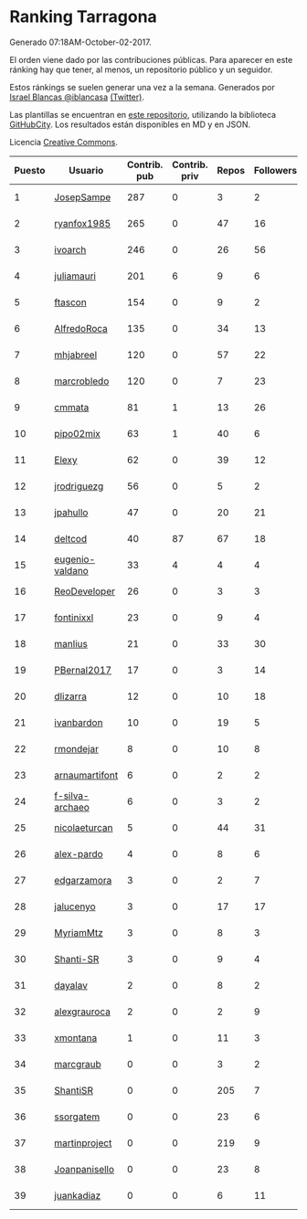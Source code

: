 # Ranking Tarragona

Generado 07:18AM-October-02-2017.

El orden viene dado por las contribuciones públicas. Para aparecer en este ránking hay que tener, al menos, un repositorio público y un seguidor.

Estos ránkings se suelen generar una vez a la semana. Generados por [Israel Blancas @iblancasa](https://github.com/iblancasa/) [(Twitter)](https://twitter.com/iblancasa).

Las plantillas se encuentran en [este repositorio](https://github.com/iblancasa/GH-Spanish-Ranking), utilizando la biblioteca [GitHubCity](https://github.com/iblancasa/GitHubCity). Los resultados están disponibles en MD y en JSON.

Licencia [Creative Commons](https://creativecommons.org/licenses/by/4.0/).

| Puesto   |  Usuario  | Contrib. pub | Contrib. priv |Repos| Followers | Desde |  Avatar  |
|----------|-----------|--------------|---------------|-----|-----------|-------|----------|
|1|[JosepSampe](https://github.com/JosepSampe)|287|0|3|2|2015-01-08|![JosepSampe](https://avatars3.githubusercontent.com/u/10448186)|
|2|[ryanfox1985](https://github.com/ryanfox1985)|265|0|47|16|2011-10-26|![ryanfox1985](https://avatars1.githubusercontent.com/u/1152728)|
|3|[ivoarch](https://github.com/ivoarch)|246|0|26|56|2011-03-18|![ivoarch](https://avatars0.githubusercontent.com/u/677124)|
|4|[juliamauri](https://github.com/juliamauri)|201|6|9|6|2013-11-28|![juliamauri](https://avatars3.githubusercontent.com/u/6062402)|
|5|[ftascon](https://github.com/ftascon)|154|0|9|2|2012-11-24|![ftascon](https://avatars1.githubusercontent.com/u/2879103)|
|6|[AlfredoRoca](https://github.com/AlfredoRoca)|135|0|34|13|2014-08-15|![AlfredoRoca](https://avatars1.githubusercontent.com/u/8455554)|
|7|[mhjabreel](https://github.com/mhjabreel)|120|0|57|22|2014-10-08|![mhjabreel](https://avatars2.githubusercontent.com/u/9088025)|
|8|[marcrobledo](https://github.com/marcrobledo)|120|0|7|23|2015-09-19|![marcrobledo](https://avatars3.githubusercontent.com/u/14358263)|
|9|[cmmata](https://github.com/cmmata)|81|1|13|26|2013-04-22|![cmmata](https://avatars2.githubusercontent.com/u/4223148)|
|10|[pipo02mix](https://github.com/pipo02mix)|63|1|40|6|2011-07-03|![pipo02mix](https://avatars1.githubusercontent.com/u/892157)|
|11|[Elexy](https://github.com/Elexy)|62|0|39|12|2010-10-14|![Elexy](https://avatars1.githubusercontent.com/u/439063)|
|12|[jrodriguezg](https://github.com/jrodriguezg)|56|0|5|2|2013-02-05|![jrodriguezg](https://avatars2.githubusercontent.com/u/3486118)|
|13|[jpahullo](https://github.com/jpahullo)|47|0|20|21|2012-07-26|![jpahullo](https://avatars0.githubusercontent.com/u/2048296)|
|14|[deltcod](https://github.com/deltcod)|40|87|67|18|2015-09-22|![deltcod](https://avatars2.githubusercontent.com/u/14791993)|
|15|[eugenio-valdano](https://github.com/eugenio-valdano)|33|4|4|4|2014-03-12|![eugenio-valdano](https://avatars1.githubusercontent.com/u/6929185)|
|16|[ReoDeveloper](https://github.com/ReoDeveloper)|26|0|3|3|2013-01-20|![ReoDeveloper](https://avatars1.githubusercontent.com/u/3322211)|
|17|[fontinixxl](https://github.com/fontinixxl)|23|0|9|4|2013-07-24|![fontinixxl](https://avatars3.githubusercontent.com/u/5080665)|
|18|[manlius](https://github.com/manlius)|21|0|33|30|2013-11-18|![manlius](https://avatars2.githubusercontent.com/u/5968066)|
|19|[PBernal2017](https://github.com/PBernal2017)|17|0|3|14|2017-02-23|![PBernal2017](https://avatars3.githubusercontent.com/u/25979373)|
|20|[dlizarra](https://github.com/dlizarra)|12|0|10|18|2015-04-12|![dlizarra](https://avatars1.githubusercontent.com/u/11906353)|
|21|[ivanbardon](https://github.com/ivanbardon)|10|0|19|5|2013-10-30|![ivanbardon](https://avatars0.githubusercontent.com/u/5808889)|
|22|[rmondejar](https://github.com/rmondejar)|8|0|10|8|2008-06-20|![rmondejar](https://avatars2.githubusercontent.com/u/14419)|
|23|[arnaumartifont](https://github.com/arnaumartifont)|6|0|2|2|2014-11-07|![arnaumartifont](https://avatars2.githubusercontent.com/u/9613200)|
|24|[f-silva-archaeo](https://github.com/f-silva-archaeo)|6|0|3|2|2016-05-04|![f-silva-archaeo](https://avatars0.githubusercontent.com/u/19189330)|
|25|[nicolaeturcan](https://github.com/nicolaeturcan)|5|0|44|31|2014-04-10|![nicolaeturcan](https://avatars0.githubusercontent.com/u/7248811)|
|26|[alex-pardo](https://github.com/alex-pardo)|4|0|8|6|2012-09-19|![alex-pardo](https://avatars3.githubusercontent.com/u/2378470)|
|27|[edgarzamora](https://github.com/edgarzamora)|3|0|2|7|2013-05-02|![edgarzamora](https://avatars0.githubusercontent.com/u/4320475)|
|28|[jalucenyo](https://github.com/jalucenyo)|3|0|17|17|2012-04-06|![jalucenyo](https://avatars2.githubusercontent.com/u/1618926)|
|29|[MyriamMtz](https://github.com/MyriamMtz)|3|0|8|3|2013-11-25|![MyriamMtz](https://avatars0.githubusercontent.com/u/6032560)|
|30|[Shanti-SR](https://github.com/Shanti-SR)|3|0|9|4|2014-11-12|![Shanti-SR](https://avatars3.githubusercontent.com/u/9694646)|
|31|[dayalav](https://github.com/dayalav)|2|0|8|2|2013-06-10|![dayalav](https://avatars1.githubusercontent.com/u/4660940)|
|32|[alexgrauroca](https://github.com/alexgrauroca)|2|0|2|9|2013-07-31|![alexgrauroca](https://avatars0.githubusercontent.com/u/5131860)|
|33|[xmontana](https://github.com/xmontana)|1|0|11|3|2011-03-04|![xmontana](https://avatars1.githubusercontent.com/u/650776)|
|34|[marcgraub](https://github.com/marcgraub)|0|0|3|2|2012-10-02|![marcgraub](https://avatars0.githubusercontent.com/u/2468006)|
|35|[ShantiSR](https://github.com/ShantiSR)|0|0|205|7|2013-01-16|![ShantiSR](https://avatars0.githubusercontent.com/u/3288528)|
|36|[ssorgatem](https://github.com/ssorgatem)|0|0|23|6|2009-07-23|![ssorgatem](https://avatars1.githubusercontent.com/u/108138)|
|37|[martinproject](https://github.com/martinproject)|0|0|219|9|2008-06-13|![martinproject](https://avatars3.githubusercontent.com/u/13601)|
|38|[Joanpanisello](https://github.com/Joanpanisello)|0|0|23|8|2013-09-20|![Joanpanisello](https://avatars2.githubusercontent.com/u/5502417)|
|39|[juankadiaz](https://github.com/juankadiaz)|0|0|6|11|2013-10-04|![juankadiaz](https://avatars1.githubusercontent.com/u/5609996)|
